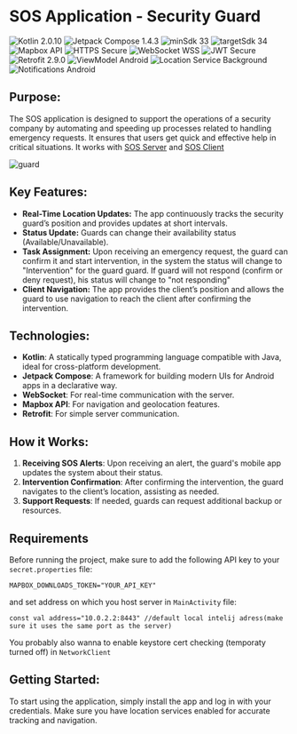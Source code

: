 
# SOS Application - Security Guard

<p>
<img src="https://img.shields.io/badge/Kotlin-purple" alt="Kotlin 2.0.10"> 
<img src="https://img.shields.io/badge/Jetpack_Compose-1.4.3-purple?color=5C2D91" alt="Jetpack Compose 1.4.3"> 
<img src="https://img.shields.io/badge/minSdk_33-%233DDC84" alt="minSdk 33"> 
<img src="https://img.shields.io/badge/targetSdk_34-%23008B02" alt="targetSdk 34 "> 
<img src="https://img.shields.io/badge/Mapbox-API-0073e6" alt="Mapbox API"> 
<img src="https://img.shields.io/badge/HTTPS-Secure-green?color=008B02" alt="HTTPS Secure"> 
<img src="https://img.shields.io/badge/WebSocket-WSS-blue?color=1E90FF" alt="WebSocket WSS">
<img src="https://img.shields.io/badge/JWT-Secure-blue?color=008B8B" alt="JWT Secure">
<img src="https://img.shields.io/badge/Retrofit-2.9.0-orange?color=FF4500" alt="Retrofit 2.9.0"> 
<img src="https://img.shields.io/badge/ViewModel-Android-green?color=3DDC84" alt="ViewModel Android"> 
<img src="https://img.shields.io/badge/Location_Service-Background-%23008B02" alt="Location Service Background"> 
<img src="https://img.shields.io/badge/Notifications-Android-purple?color=5C2D91" alt="Notifications Android"> 
</p>

## Purpose:
The SOS application is designed to support the operations of a security company by automating and speeding up processes related to handling emergency requests. It ensures that users get quick and effective help in critical situations.
It works with <a href="https://github.com/VoidSamuraj/SOS_Server" target="_blank">SOS Server</a> and <a href="https://github.com/VoidSamuraj/SOS_Client_App" target="_blank">SOS Client</a>

![guard](https://github.com/user-attachments/assets/15d883a8-3093-49de-b5b4-cecd94102f1f)
  
## Key Features:
- **Real-Time Location Updates:** The app continuously tracks the security guard’s position and provides updates at short intervals.
- **Status Update:** Guards can change their availability status (Available/Unavailable).
- **Task Assignment:** Upon receiving an emergency request, the guard can confirm it and start intervention, in the system  the status will change to "Intervention" for the guard guard. If guard will not respond (confirm or deny request), his status will change to "not responding"
- **Client Navigation:** The app provides the client’s position and allows the guard to use navigation to reach the client after confirming the intervention.

## Technologies:
- **Kotlin**: A statically typed programming language compatible with Java, ideal for cross-platform development.
- **Jetpack Compose**: A framework for building modern UIs for Android apps in a declarative way.
- **WebSocket**: For real-time communication with the server.
- **Mapbox API**: For navigation and geolocation features.
- **Retrofit**: For simple server communication.

## How it Works:
1. **Receiving SOS Alerts**: Upon receiving an alert, the guard's mobile app updates the system about their status.
2. **Intervention Confirmation**: After confirming the intervention, the guard navigates to the client’s location, assisting as needed.
3. **Support Requests**: If needed, guards can request additional backup or resources.

## Requirements
Before running the project, make sure to add the following API key to your `secret.properties` file:
```
MAPBOX_DOWNLOADS_TOKEN="YOUR_API_KEY"
```
and set address on which you host server in `MainActivity` file:
```
const val address="10.0.2.2:8443" //default local intelij adress(make sure it uses the same port as the server)
```
You probably also wanna to enable keystore cert checking (temporaty turned off) in `NetworkClient`

## Getting Started:
To start using the application, simply install the app and log in with your credentials. Make sure you have location services enabled for accurate tracking and navigation.
